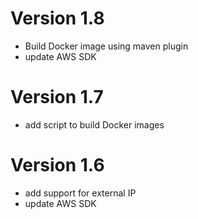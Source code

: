 # Version 1.8
* Build Docker image using maven plugin
* update AWS SDK

# Version 1.7
* add script to build Docker images

# Version 1.6
* add support for external IP
* update AWS SDK